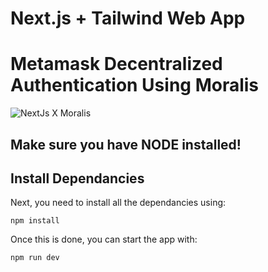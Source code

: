 # Next.js + Tailwind Web App

# Metamask Decentralized Authentication Using Moralis

![NextJs X Moralis](screenshot.png?raw=true "Decen Auth")
## Make sure you have NODE installed!


## Install Dependancies

Next, you need to install all the dependancies using:

```npm install```

Once this is done, you can start the app with:

```npm run dev```